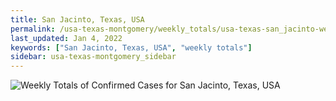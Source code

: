 ```yaml
---
title: San Jacinto, Texas, USA
permalink: /usa-texas-montgomery/weekly_totals/usa-texas-san_jacinto-weekly_totals.html
last_updated: Jan 4, 2022
keywords: ["San Jacinto, Texas, USA", "weekly totals"]
sidebar: usa-texas-montgomery_sidebar
---
```


![Weekly Totals of Confirmed Cases for San Jacinto, Texas, USA](/covid_tracker/images/graphs/usa-texas-san_jacinto-weekly_totals_graph.png)
